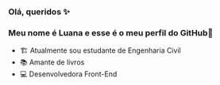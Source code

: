 ### Olá, queridos ✨️
### Meu nome é Luana e esse é o meu perfil do GitHub🌈

- 🏗 Atualmente sou estudante de Engenharia Civil
- 📚 Amante de livros
- 💻 Desenvolvedora Front-End
<!--
**luana8mai/luana8mai** is a ✨ _special_ ✨ repository because its `README.md` (this file) appears on your GitHub profile.

Here are some ideas to get you started:

- 🔭 I’m currently working on ...
- 🌱 I’m currently learning ...
- 👯 I’m looking to collaborate on ...
- 🤔 I’m looking for help with ...
- 💬 Ask me about ...
- 📫 How to reach me: ...
- 😄 Pronouns: ...
- ⚡ Fun fact: ...
-->
